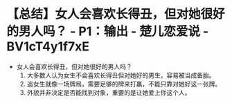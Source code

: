 # 【总结】女人会喜欢长得丑，但对她很好的男人吗？ - P1：输出 - 楚儿恋爱说 - BV1cT4y1f7xE

-   女人会喜欢长得丑，但对她很好的男人吗？
    1.  大多数人认为女生不会喜欢长得丑但对她好的男生，容易被当成备胎。
    2.  追女生就像一场牌局，需要足够的牌来打赢，不能只靠对她好这一张牌。
    3.  外貌并非决定是否能找到对象，重要的是让她爱上你这个人。